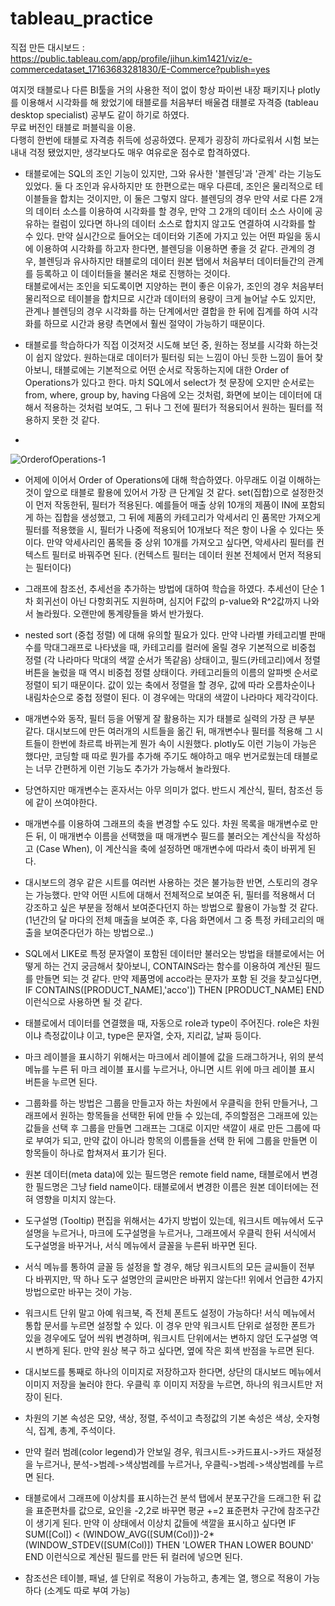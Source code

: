 # tableau_practice

직접 만든 대시보드 : https://public.tableau.com/app/profile/jihun.kim1421/viz/e-commercedataset_17163683281830/E-Commerce?publish=yes  


여지껏 태블로나 다른 BI툴을 거의 사용한 적이 없이 항상 파이썬 내장 패키지나 plotly를 이용해서 시각화를 해 왔었기에 태블로를 처음부터 배울겸 태블로 자격증 (tableau desktop specialist) 공부도 같이 하기로 하였다.  
무료 버전인 태블로 퍼블릭을 이용.  
다행히 한번에 태블로 자격층 취득에 성공하였다. 문제가 굉장히 까다로워서 시험 보는 내내 걱정 됐었지만, 생각보다도 매우 여유로운 점수로 합격하였다. 

* 태블로에는 SQL의 조인 기능이 있지만, 그와 유사한 '블렌딩'과 '관계' 라는 기능도 있었다. 둘 다 조인과 유사하지만 또 한편으로는 매우 다른데, 조인은 물리적으로 테이블들을 합치는 것이지만, 이 둘은 그렇지 않다. 블렌딩의 경우 만약 서로 다른 2개의 데이터 소스를 이용하여 시각화를 할 경우, 만약 그 2개의 데이터 소스 사이에 공유하는 컬럼이 있다면 하나의 데이터 소스로 합치지 않고도 연결하여 시각화를 할 수 있다. 만약 실시간으로 들어오는 데이터와 기존에 가지고 있는 어떤 파일을 동시에 이용하여 시각화를 하고자 한다면, 블렌딩을 이용하면 좋을 것 같다. 관계의 경우, 블렌딩과 유사하지만 태블로의 데이터 원본 탭에서 처음부터 데이터들간의 관계를 등록하고 이 데이터들을 불러온 채로 진행하는 것이다.  
태블로에서는 조인을 되도록이면 지양하는 편이 좋은 이유가, 조인의 경우 처음부터 물리적으로 테이블을 합치므로 시간과 데이터의 용량이 크게 늘어날 수도 있지만, 관계나 블렌딩의 경우 시각화를 하는 단계에서만 결합을 한 뒤에 집계를 하여 시각화를 하므로 시간과 용량 측면에서 훨씬 절약이 가능하기 때문이다.

* 태블로를 학습하다가 직접 이것저것 시도해 보던 중, 원하는 정보를 시각화 하는것이 쉽지 않았다. 원하는대로 데이터가 필터링 되는 느낌이 아닌 듯한 느낌이 들어 찾아보니, 태블로에는 기본적으로 어떤 순서로 작동하는지에 대한 Order of Operations가 있다고 한다. 마치 SQL에서 select가 첫 문장에 오지만 순서로는 from, where, group by, having 다음에 오는 것처럼, 화면에 보이는 데이터에 대해서 적용하는 것처럼 보여도, 그 뒤나 그 전에 필터가 적용되어서 원하는 필터를 적용하지 못한 것 같다.  
*
  
![OrderofOperations-1](https://github.com/jihun0423/tableau_practice/assets/131629615/e5772c1c-11bc-4a8a-ac4d-227cda2b9f2b)



* 어제에 이어서 Order of Operations에 대해 학습하였다. 아무래도 이걸 이해하는 것이 앞으로 태블로 활용에 있어서 가장 큰 단계일 것 같다. set(집합)으로 설정한것이 먼저 작동한뒤, 필터가 적용된다. 예를들어 매출 상위 10개의 제품이 IN에 포함되게 하는 집합을 생성했고, 그 뒤에 제품의 카테고리가 악세서리 인 품목만 가져오게 필터를 적용했을 시, 필터가 나중에 적용되어 10개보다 적은 항이 나올 수 있다는 뜻이다.
만약 악세사리인 품목들 중 상위 10개를 가져오고 싶다면, 악세사리 필터를 컨텍스트 필터로 바꿔주면 된다. (컨텍스트 필터는 데이터 원본 전체에서 먼저 적용되는 필터이다)

* 그래프에 참조선, 추세선을 추가하는 방법에 대하여 학습을 하였다. 추세선이 단순 1차 회귀선이 아닌 다항회귀도 지원하며, 심지어 F값의 p-value와 R^2값까지 나와서 놀라웠다. 오랜만에 통계량들을 봐서 반가웠다.

* nested sort (중첩 정렬) 에 대해 유의할 필요가 있다. 만약 나라별 카테고리별 판매수를 막대그래프로 나타냈을 때, 카테고리를 컬러에 올릴 경우 기본적으로 비중첩 정렬 (각 나라마다 막대의 색깔 순서가 똑같음) 상태이고, 필드(카테고리)에서 정렬 버튼을 눌렀을 때 역시 비중첩 정렬 상태이다. 카테고리들의 이름의 알파벳 순서로 정렬이 되기 때문이다.  값이 있는 축에서 정렬을 할 경우, 값에 따라 오름차순이나 내림차순으로 중첩 정렬이 된다. 이 경우에는 막대의 색깔이 나라마다 제각각이다.

* 매개변수와 동작, 필터 등을 어떻게 잘 활용하는 지가 태블로 실력의 가장 큰 부분 같다. 대시보드에 만든 여러개의 시트들을 옮긴 뒤, 매개변수나 필터를 적용해 그 시트들이 한번에 촤르륵 바뀌는게 뭔가 속이 시원했다. plotly도 이런 기능이 가능은 했다만, 코딩할 때 따로 뭔가를 추가해 주기도 해야하고 매우 번거로웠는데 태블로는 너무 간편하게 이런 기능도 추가가 가능해서 놀라웠다.


* 당연하지만 매개변수는 혼자서는 아무 의미가 없다. 반드시 계산식, 필터, 참조선 등에 같이 쓰여야한다.

* 매개변수를 이용하여 그래프의 축을 변경할 수도 있다. 차원 목록을 매개변수로 만든 뒤, 이 매개변수 이름을 선택했을 때 매개변수 필드를 불러오는 계산식을 작성하고 (Case When), 이 계산식을 축에 설정하면 매개변수에 따라서 축이 바뀌게 된다. 

* 대시보드의 경우 같은 시트를 여러번 사용하는 것은 불가능한 반면, 스토리의 경우는 가능했다. 만약 어떤 시트에 대해서 전체적으로 보여준 뒤, 필터를 적용해서 더 강조하고 싶은 부분을 정해서 보여준다던지 하는 방법으로 활용이 가능할 것 같다. (1년간의 달 마다의 전체 매출을 보여준 후, 다음 화면에서 그 중 특정 카테고리의 매출을 보여준다던가 하는 방법으로..)

* SQL에서 LIKE로 특정 문자열이 포함된 데이터만 불러오는 방법을 태블로에서는 어떻게 하는 건지 궁금해서 찾아보니, CONTAINS라는 함수를 이용하여 계산된 필드를 만들면 되는 것 같다. 만약 제품명에 acco라는 문자가 포함 된 것을 찾고싶다면, IF CONTAINS([PRODUCT_NAME],'acco']) THEN [PRODUCT_NAME] END 이런식으로 사용하면 될 것 같다.

* 태블로에서 데이터를 연결했을 때, 자동으로 role과 type이 주어진다. role은 차원이냐 측정값이냐 이고, type은 문자열, 숫자, 지리값, 날짜 등이다.

* 마크 레이블을 표시하기 위해서는 마크에서 레이블에 값을 드래그하거나, 위의 분석 메뉴를 누른 뒤 마크 레이블 표시를 누르거나, 아니면 시트 위에 마크 레이블 표시 버튼을 누르면 된다.

* 그룹화를 하는 방법은 그룹을 만들고자 하는 차원에서 우클릭을 한뒤 만들거나, 그래프에서 원하는 항목들을 선택한 뒤에 만들 수 있는데, 주의할점은 그래프에 있는 값들을 선택 후 그룹을 만들면 그래프는 그대로 이지만 색깔이 새로 만든 그룹에 따로 부여가 되고, 만약 값이 아니라 항목의 이름들을 선택 한 뒤에 그룹을 만들면 이 항목들이 하나로 합쳐져서 표기가 된다.

* 원본 데이터(meta data)에 있는 필드명은 remote field name, 태블로에서 변경한 필드명은 그냥 field name이다. 태블로에서 변경한 이름은 원본 데이터에는 전혀 영향을 미치지 않는다.

* 도구설명 (Tooltip) 편집을 위해서는 4가지 방법이 있는데, 워크시트 메뉴에서 도구설명을 누르거나, 마크에 도구설명을 누르거나, 그래프에서 우클릭 한뒤 서식에서 도구설명을 바꾸거나, 서식 메뉴에서 글꼴을 누른뒤 바꾸면 된다.

* 서식 메뉴를 통하여 글꼴 등 설정을 할 경우, 해당 워크시트의 모든 글씨들이 전부 다 바뀌지만, 딱 하나 도구 설명안의 글씨만은 바뀌지 않는다!! 위에서 언급한 4가지 방법으로만 바꾸는 것이 가능.
* 워크시트 단위 말고 아예 워크북, 즉 전체 폰트도 설정이 가능하다! 서식 메뉴에서 통합 문서를 누르면 설정할 수 있다. 이 경우 만약 워크시트 단위로 설정한 폰트가 있을 경우에도 덮어 씌워 변경하며, 워크시트 단위에서는 변하지 않던 도구설명 역시 변하게 된다. 만약 원상 복구 하고 싶다면, 옆에 작은 회색 반점을 누르면 된다.
  
* 대시보드를 통째로 하나의 이미지로 저장하고자 한다면, 상단의 대시보드 메뉴에서 이미지 저장을 눌러야 한다. 우클릭 후 이미지 저장을 누르면, 하나의 워크시트만 저장이 된다.
* 차원의 기본 속성은 모양, 색상, 정렬, 주석이고 측정값의 기본 속성은 색상, 숫자형식, 집계, 총계, 주석이다.

* 만약 컬러 범례(color legend)가 안보일 경우, 워크시트->카드표시->카드 재설정을 누르거나, 분석->범례->색상범례를 누르거나, 우클릭->범례->색상범례를 누르면 된다.
* 태블로에서 그래프에 이상치를 표시하는건 분석 탭에서 분포구간을 드래그한 뒤 값을 표준편차를 값으로, 요인을 -2,2로 바꾸면 평균 +=2 표준편차 구간에 참조구간이 생기게 된다. 만약 이 상태에서 이상치 값들에 색깔을 표시하고 싶다면 IF SUM([Col]) < (WINDOW_AVG([SUM(Col)])-2*(WINDOW_STDEV([SUM(Col)]) THEN 'LOWER THAN LOWER BOUND' END 이런식으로 계산된 필드를 만든 뒤 컬러에 넣으면 된다.

* 참조선은 테이블, 패널, 셀 단위로 적용이 가능하고, 총계는 열, 행으로 적용이 가능하다 (소계도 따로 부여 가능)  
